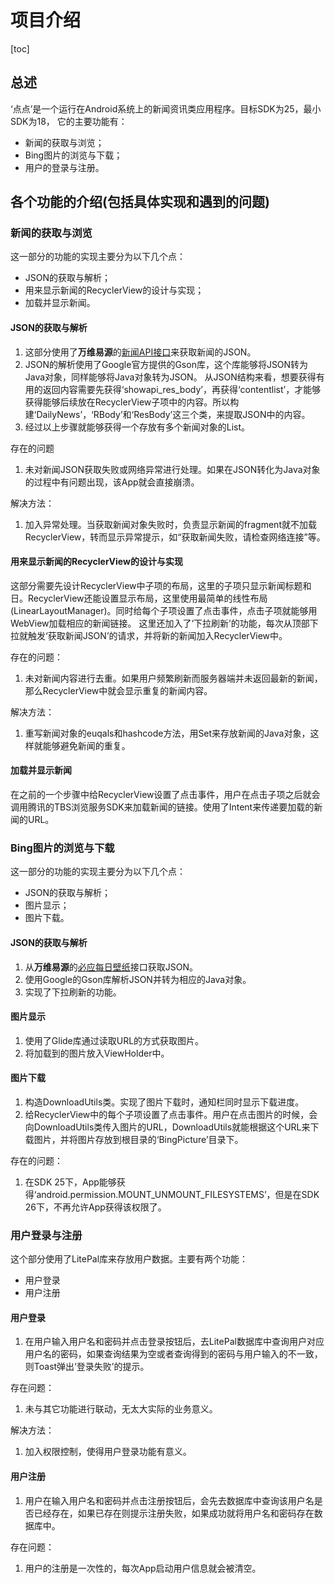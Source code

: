 # 项目介绍
[toc]
## 总述
‘点点’是一个运行在Android系统上的新闻资讯类应用程序。目标SDK为25，最小SDK为18，
它的主要功能有：
- 新闻的获取与浏览；
- Bing图片的浏览与下载；
- 用户的登录与注册。

## 各个功能的介绍(包括具体实现和遇到的问题)
### 新闻的获取与浏览
这一部分的功能的实现主要分为以下几个点：
- JSON的获取与解析；
- 用来显示新闻的RecyclerView的设计与实现；
- 加载并显示新闻。

#### JSON的获取与解析
1. 这部分使用了**万维易源**的[新闻API接口](https://www.showapi.com/apiGateway/view?apiCode=109)来获取新闻的JSON。
2. JSON的解析使用了Google官方提供的Gson库，这个库能够将JSON转为Java对象，同样能够将Java对象转为JSON。
从JSON结构来看，想要获得有用的返回内容需要先获得‘showapi_res_body’，再获得‘contentlist’，才能够获得能够后续放在RecyclerView子项中的内容。所以构建‘DailyNews’，‘RBody’和‘ResBody’这三个类，来提取JSON中的内容。
3. 经过以上步骤就能够获得一个存放有多个新闻对象的List。

存在的问题
1. 未对新闻JSON获取失败或网络异常进行处理。如果在JSON转化为Java对象的过程中有问题出现，该App就会直接崩溃。

解决方法：
1. 加入异常处理。当获取新闻对象失败时，负责显示新闻的fragment就不加载RecyclerView，转而显示异常提示，如“获取新闻失败，请检查网络连接”等。

#### 用来显示新闻的RecyclerView的设计与实现
这部分需要先设计RecyclerView中子项的布局，这里的子项只显示新闻标题和日。RecyclerView还能设置显示布局，这里使用最简单的线性布局(LinearLayoutManager)。同时给每个子项设置了点击事件，点击子项就能够用WebView加载相应的新闻链接。
这里还加入了‘下拉刷新’的功能，每次从顶部下拉就触发‘获取新闻JSON’的请求，并将新的新闻加入RecyclerView中。

存在的问题：
1. 未对新闻内容进行去重。如果用户频繁刷新而服务器端并未返回最新的新闻，那么RecyclerView中就会显示重复的新闻内容。

解决方法：
1. 重写新闻对象的euqals和hashcode方法，用Set来存放新闻的Java对象，这样就能够避免新闻的重复。

#### 加载并显示新闻
在之前的一个步骤中给RecyclerView设置了点击事件，用户在点击子项之后就会调用腾讯的TBS浏览服务SDK来加载新闻的链接。使用了Intent来传递要加载的新闻的URL。

### Bing图片的浏览与下载
这一部分的功能的实现主要分为以下几个点：
- JSON的获取与解析；
- 图片显示；
- 图片下载。

#### JSON的获取与解析
1. 从**万维易源**的[必应每日壁纸](https://www.showapi.com/apiGateway/view?apiCode=1287)接口获取JSON。
2. 使用Google的Gson库解析JSON并转为相应的Java对象。
3. 实现了下拉刷新的功能。

#### 图片显示
1. 使用了Glide库通过读取URL的方式获取图片。
2. 将加载到的图片放入ViewHolder中。

#### 图片下载
1. 构造DownloadUtils类。实现了图片下载时，通知栏同时显示下载进度。
2. 给RecyclerView中的每个子项设置了点击事件。用户在点击图片的时候，会向DownloadUtils类传入图片的URL，DownloadUtils就能根据这个URL来下载图片，并将图片存放到根目录的‘BingPicture’目录下。

存在的问题：
1. 在SDK 25下，App能够获得‘android.permission.MOUNT_UNMOUNT_FILESYSTEMS’，但是在SDK 26下，不再允许App获得该权限了。

### 用户登录与注册
这个部分使用了LitePal库来存放用户数据。主要有两个功能：
- 用户登录
- 用户注册


#### 用户登录
1. 在用户输入用户名和密码并点击登录按钮后，去LitePal数据库中查询用户对应用户名的密码，如果查询结果为空或者查询得到的密码与用户输入的不一致，则Toast弹出‘登录失败’的提示。

存在问题：
1. 未与其它功能进行联动，无太大实际的业务意义。

解决方法：
1. 加入权限控制，使得用户登录功能有意义。

#### 用户注册
1. 用户在输入用户名和密码并点击注册按钮后，会先去数据库中查询该用户名是否已经存在，如果已存在则提示注册失败，如果成功就将用户名和密码存在数据库中。

存在问题：
1. 用户的注册是一次性的，每次App启动用户信息就会被清空。

